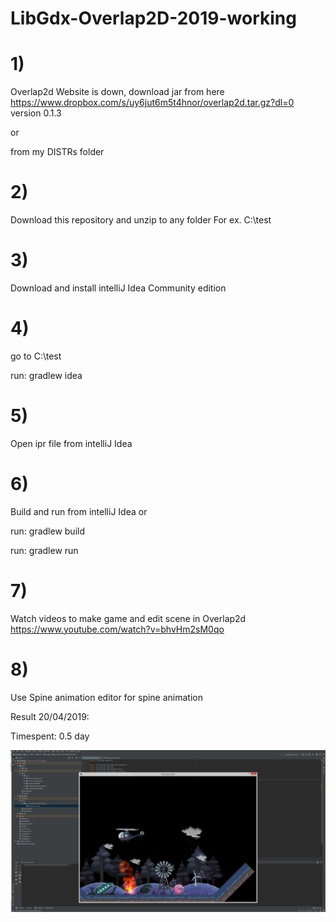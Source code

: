 # LibGdx-Overlap2D-2019-working

# 1)
Overlap2d Website is down, download jar from here
https://www.dropbox.com/s/uy6jut6m5t4hnor/overlap2d.tar.gz?dl=0
version 0.1.3

or

from my DISTRs folder

# 2)
Download this repository and unzip to any folder
For ex. C:\test

# 3)
Download and install intelliJ Idea Community edition

# 4)
go to C:\test

run: gradlew idea

# 5)
Open ipr file from intelliJ Idea

# 6)
Build and run from intelliJ Idea 
or

run: gradlew build

run: gradlew run

# 7)
Watch videos to make game and edit scene in Overlap2d
https://www.youtube.com/watch?v=bhvHm2sM0qo

# 8)
Use Spine animation editor for spine animation


Result 20/04/2019:

Timespent: 0.5 day

![Alt text](sdbasdbad.jpg?raw=true "screen")
